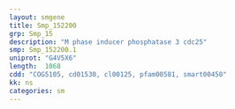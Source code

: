```yaml
---
layout: smgene
title: Smp_152200
grp: Smp_15
description: "M phase inducer phosphatase 3 cdc25"
smp: Smp_152200.1
uniprot: "G4V5X6"
length:  1068
cdd: "COG5105, cd01530, cl00125, pfam00581, smart00450"
kk: ns
categories: sm
---
```

